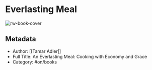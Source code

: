 # Everlasting Meal

![rw-book-cover](https://img1.od-cdn.com/ImageType-400/5054-1/50B/7B3/29/%7B50B7B329-83CB-4558-AB8B-FD0CA5653B1E%7DImg400.jpg)

## Metadata
- Author: [[Tamar Adler]]
- Full Title: An Everlasting Meal: Cooking with Economy and Grace
- Category: #on/books